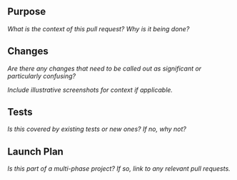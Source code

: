 <!--- 
This repository only accepts pull requests related to open issues, please link the open issue in description below. 
See https://help.github.com/articles/closing-issues-using-keywords/ to learn about automation. 
For example...
Close #123: Description for this goes here.
-->

## Purpose
*What is the context of this pull request? Why is it being done?*

## Changes
*Are there any changes that need to be called out as significant or particularly confusing?*

*Include illustrative screenshots for context if applicable.*

## Tests
*Is this covered by existing tests or new ones? If no, why not?*

## Launch Plan
*Is this part of a multi-phase project? If so, link to any relevant pull requests.*